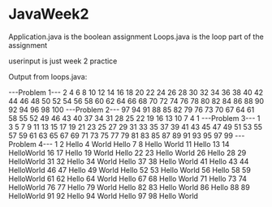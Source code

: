 # JavaWeek2

Application.java is the boolean assignment
Loops.java is the loop part of the assignment

userinput is just week 2 practice

Output from loops.java:

---Problem 1---
2
4
6
8
10
12
14
16
18
20
22
24
26
28
30
32
34
36
38
40
42
44
46
48
50
52
54
56
58
60
62
64
66
68
70
72
74
76
78
80
82
84
86
88
90
92
94
96
98
100
---Problem 2---
97
94
91
88
85
82
79
76
73
70
67
64
61
58
55
52
49
46
43
40
37
34
31
28
25
22
19
16
13
10
7
4
1
---Problem 3---
1
3
5
7
9
11
13
15
17
19
21
23
25
27
29
31
33
35
37
39
41
43
45
47
49
51
53
55
57
59
61
63
65
67
69
71
73
75
77
79
81
83
85
87
89
91
93
95
97
99
---Problem 4---
1
2
Hello
4
World
Hello
7
8
Hello
World
11
Hello
13
14
HelloWorld
16
17
Hello
19
World
Hello
22
23
Hello
World
26
Hello
28
29
HelloWorld
31
32
Hello
34
World
Hello
37
38
Hello
World
41
Hello
43
44
HelloWorld
46
47
Hello
49
World
Hello
52
53
Hello
World
56
Hello
58
59
HelloWorld
61
62
Hello
64
World
Hello
67
68
Hello
World
71
Hello
73
74
HelloWorld
76
77
Hello
79
World
Hello
82
83
Hello
World
86
Hello
88
89
HelloWorld
91
92
Hello
94
World
Hello
97
98
Hello
World
